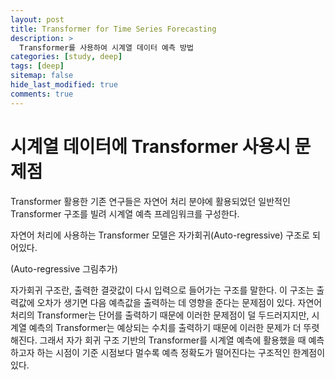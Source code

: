 ```yaml
---
layout: post
title: Transformer for Time Series Forecasting
description: >
  Transformer를 사용하여 시계열 데이터 예측 방법
categories: [study, deep]
tags: [deep]
sitemap: false
hide_last_modified: true
comments: true
---
```

# 시계열 데이터에 Transformer 사용시 문제점

Transformer 활용한 기존 연구들은 자연어 처리 분야에 활용되었던 일반적인 Transformer 구조를 빌려 시계열 예측 프레임워크를 구성한다.

자연어 처리에 사용하는 Transformer 모델은 자가회귀(Auto-regressive) 구조로 되어있다.

(Auto-regressive 그림추가)

자가회귀 구조란, 출력한 결괏값이 다시 입력으로 들어가는 구조를 말한다. 이 구조는 출력값에 오차가 생기면 다음 예측값을 출력하는 데 영향을 준다는 문제점이 있다. 자연어 처리의 Transformer는 단어를 출력하기 때문에 이러한 문제점이 덜 두드러지지만, 시계열 예측의 Transformer는 예상되는 수치를 출력하기 때문에 이러한 문제가 더 뚜렷해진다. 그래서 자가 회귀 구조 기반의 Transformer를 시계열 예측에 활용했을 때 예측하고자 하는 시점이 기준 시점보다 멀수록 예측 정확도가 떨어진다는 구조적인 한계점이 있다. 


